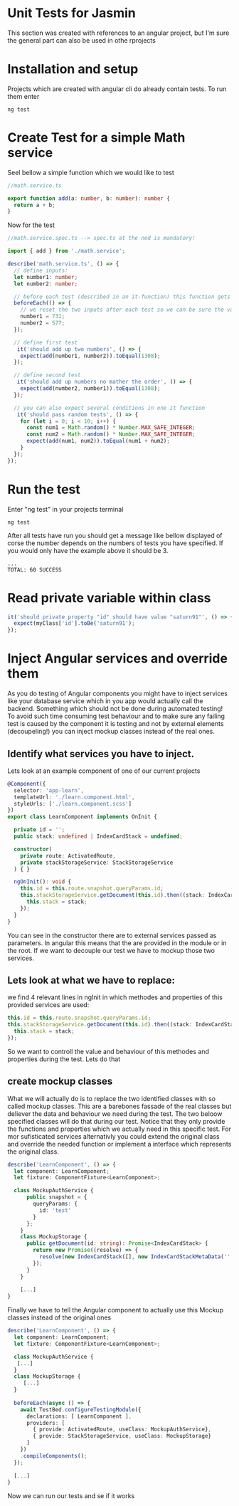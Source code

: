 # Unit Tests for Jasmin
This section was created with references to an angular project, but I'm sure the general part can also be used in othe rprojects

# Installation and setup
Projects which are created with angular cli do already contain tests. To run them enter 
```
ng test
```

# Create Test for a simple Math service
Seel bellow a simple function which we would like to test
```ts
//math.service.ts

export function add(a: number, b: number): number {
  return a + b;
}
```
Now for the test
```ts
//math.service.spec.ts --> spec.ts at the ned is mandatory!

import { add } from './math.service';

describe('math.service.ts', () => {
  // define inputs:
  let number1: number;
  let number2: number;

  // before each test (described in an it-function) this function gets called
  beforeEach(() => {
    // we reset the two inputs after each test so we can be sure the value does not get altered (no side effects!)
    number1 = 731;
    number2 = 577;
  });

  // define first test
   it('should add up two numbers', () => {
    expect(add(number1, number2)).toEqual(1308);
  });

  // define second test
   it('should add up numbers no mather the order', () => {
    expect(add(number2, number1)).toEqual(1308);
  });

  // you can also expect several conditions in one it function
   it('should pass random tests', () => {
    for (let i = 0; i < 10; i++) {
      const num1 = Math.random() * Number.MAX_SAFE_INTEGER;
      const num2 = Math.random() * Number.MAX_SAFE_INTEGER;
      expect(add(num1, num2)).toEqual(num1 + num2);
    }
  });
});
```
# Run the test
Enter "ng test" in your projects terminal
```
ng test
```
After all tests have run you should get a message like bellow displayed of corse the number depends on the numbers of tests you have specified. If you would only have the example above it should be 3.
```
...
TOTAL: 60 SUCCESS
```

# Read private variable within class
```ts
it('should private property "id" should have value "saturn91"', () => {
  expect(myClass['id'].toBe('saturn91');
});
```

# Inject Angular services and override them
As you do testing of Angular components you might have to inject services like your database service which in you app would actually call the backend. Something which should not be done during automated testing! To avoid such time consuming test behaviour and to make sure any failing test is caused by the component it is testing and not by external elements (decoupeling!) you can inject mockup classes instead of the real ones.

## Identify what services you have to inject.
Lets look at an example component of one of our current projects
```ts
@Component({
  selector: 'app-learn',
  templateUrl: './learn.component.html',
  styleUrls: ['./learn.component.scss']
})
export class LearnComponent implements OnInit {

  private id = '';
  public stack: undefined | IndexCardStack = undefined;

  constructor(
    private route: ActivatedRoute,
    private stackStorageService: StackStorageService
  ) { }

  ngOnInit(): void {
    this.id = this.route.snapshot.queryParams.id;
    this.stackStorageService.getDocument(this.id).then((stack: IndexCardStack) => {
      this.stack = stack;
    });
  }
}
```
You can see in the constructor there are to external services passed as parameters. In angular this means that the are provided in the module or in the root. If we want to decouple our test we have to mockup those two services. 

## Lets look at what we have to replace:
we find 4 relevant lines in ngInit in which methodes and properties of this provided services are used:
```ts
this.id = this.route.snapshot.queryParams.id;
this.stackStorageService.getDocument(this.id).then((stack: IndexCardStack) => {
  this.stack = stack;
});
```
So we want to controll the value and behaviour of this methodes and properties during the test. Lets do that

## create mockup classes
What we will actually do is to replace the two identified classes with so called mockup classes. This are a barebones fassade of the real classes but deliever the data and behaviour we need during the test.
The two beloow specified classes will do that during our test. Notice that they only provide the functions and properties which we actually need in this specific test. For mor sufisticated services alternativly you could extend the original class and override the needed function or implement a interface which represents the original class.
```ts
describe('LearnComponent', () => {
  let component: LearnComponent;
  let fixture: ComponentFixture<LearnComponent>;

  class MockupAuthService {
      public snapshot = {
        queryParams: {
          id: 'test'
        }
      };
    }
    class MockupStorage {
      public getDocument(id: string): Promise<IndexCardStack> {
        return new Promise((resolve) => {
          resolve(new IndexCardStack([], new IndexCardStackMetaData('', '', '', id, StackVisibility.Undef, '')));
        });
      }
    }
    
    [...]
}
```

Finally we have to tell the Angular component to actually use this Mockup classes instead of the original ones
```ts
describe('LearnComponent', () => {
  let component: LearnComponent;
  let fixture: ComponentFixture<LearnComponent>;

  class MockupAuthService {
   [...]    
  }
  class MockupStorage {
     [...]
  }
    
  beforeEach(async () => {
    await TestBed.configureTestingModule({
      declarations: [ LearnComponent ],
      providers: [
        { provide: ActivatedRoute, useClass: MockupAuthService},
        { provide: StackStorageService, useClass: MockupStorage}
      ]
    })
    .compileComponents();
  });
  
  [...]
}
```
Now we can run our tests and se if it works
